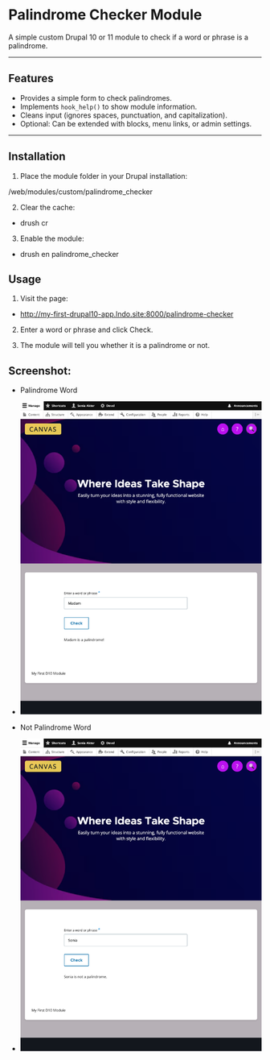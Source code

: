 # Palindrome Checker Module

A simple custom Drupal 10 or 11 module to check if a word or phrase is a palindrome.

---

## Features

- Provides a simple form to check palindromes.
- Implements `hook_help()` to show module information.
- Cleans input (ignores spaces, punctuation, and capitalization).
- Optional: Can be extended with blocks, menu links, or admin settings.

---

## Installation

1. Place the module folder in your Drupal installation:

/web/modules/custom/palindrome_checker

2. Clear the cache:

- drush cr

3. Enable the module:

- drush en palindrome_checker

## Usage

1. Visit the page:

- http://my-first-drupal10-app.lndo.site:8000/palindrome-checker

2. Enter a word or phrase and click Check.

3. The module will tell you whether it is a palindrome or not.

## Screenshot:

- Palindrome Word

- ![Alt text](https://github.com/soniaakter08/Drupal_Project/blob/master/web/modules/custom/palindrome_checker/image/palindrome-checker_01.png)

- Not Palindrome Word

- ![Alt text](https://github.com/soniaakter08/Drupal_Project/blob/master/web/modules/custom/palindrome_checker/image/palindrome-checker_02.png)
